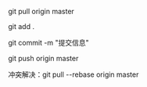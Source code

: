 git pull origin master

git add .

git commit -m "提交信息"

git push origin master



冲突解决：git pull --rebase origin master

